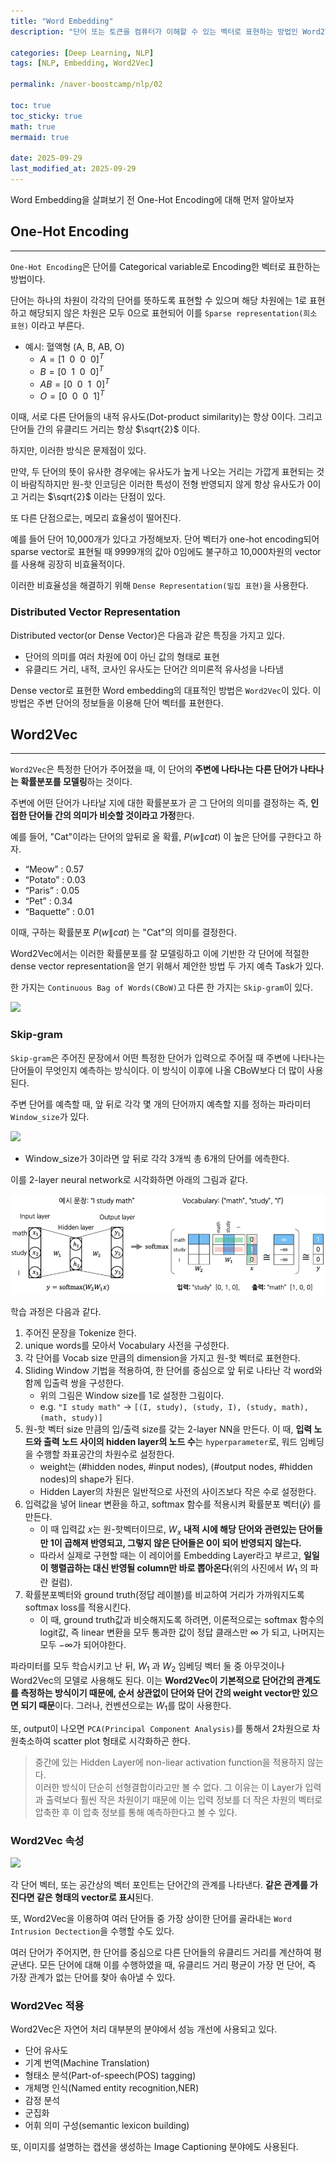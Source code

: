 ```yaml
---
title: "Word Embedding"
description: "단어 또는 토큰을 컴퓨터가 이해할 수 있는 벡터로 표현하는 방법인 Word2Vec에 대한 내용을 정리한 포스트입니다."

categories: [Deep Learning, NLP]
tags: [NLP, Embedding, Word2Vec]

permalink: /naver-boostcamp/nlp/02

toc: true
toc_sticky: true
math: true
mermaid: true

date: 2025-09-29
last_modified_at: 2025-09-29
---
```


Word Embedding을 살펴보기 전 One-Hot Encoding에 대해 먼저 알아보자

## One-Hot Encoding
---------

`One-Hot Encoding`은 단어를 Categorical variable로 Encoding한 벡터로 표한하는 방법이다. 

단어는 하나의 차원이 각각의 단어를 뜻하도록 표현할 수 있으며 해당 차원에는 1로 표현하고 해당되지 않은 차원은 모두 0으로 표현되어 이를 `Sparse representation(희소 표현)` 이라고 부른다.

- 예시: 혈액형 (A, B, AB, O)
    - $A = [1 \ \ 0 \ \ 0 \ \ 0]^T$
    - $B = [0 \ \ 1 \ \ 0 \ \ 0]^T$
    - $AB = [0 \ \ 0 \ \ 1 \ \ 0]^T$
    - $O = [0 \ \ 0 \ \ 0 \ \ 1]^T$
    
이때, 서로 다른 단어들의 내적 유사도(Dot-product similarity)는 항상 0이다. 그리고 단어들 간의 유클리드 거리는 항상 $\sqrt{2}$ 이다.

하지만, 이러한 방식은 문제점이 있다.

만약, 두 단어의 뜻이 유사한 경우에는 유사도가 높게 나오는 거리는 가깝게 표현되는 것이 바람직하지만 원-핫 인코딩은 이러한 특성이 전형 반영되지 않게 항상 유사도가 0이고 거리는 $\sqrt{2}$ 이라는 단점이 있다.

또 다른 단점으로는, 메모리 효율성이 떨어진다.

예를 들어 단어 10,000개가 있다고 가정해보자. 단어 벡터가 one-hot encoding되어 sparse vector로 표현될 때 9999개의 값아 0임에도 불구하고 10,000차원의 vector를 사용해 굉장히 비효율적이다.

이러한 비효율성을 해결하기 위해 `Dense Representation(밀집 표현)`을 사용한다.

### Distributed Vector Representation

Distributed vector(or Dense Vector)은 다음과 같은 특징을 가지고 있다.

- 단어의 의미를 여러 차원에 0이 아닌 값의 형태로 표현
- 유클리드 거리, 내적, 코사인 유사도는 단어간 의미론적 유사성을 나타냄

Dense vector로 표현한 Word embedding의 대표적인 방법은 `Word2Vec`이 있다. 이 방법은 주변 단어의 정보들을 이용해 단어 벡터를 표현한다.

## Word2Vec
---------

`Word2Vec`은 특정한 단어가 주어졌을 때, 이 단어의 **주변에 나타나는 다른 단어가 나타나는 확률분포를 모델링**하는 것이다. 

주변에 어떤 단어가 나타날 지에 대한 확률분포가 곧 그 단어의 의미를 결정하는 즉, **인접한 단어들 간의 의미가 비슷할 것이라고 가정**한다.

예를 들어, "Cat"이라는 단어의 앞뒤로 올 확률, $P(w \| cat)$ 이 높은 단어를 구한다고 하자.

- “Meow” : 0.57
- “Potato” : 0.03
- “Paris” : 0.05
- “Pet” : 0.34
- “Baquette” : 0.01

이때, 구하는 확률분포 $P(w \|cat)$ 는 "Cat"의 의미를 결정한다.

Word2Vec에서는 이러한 확률분포를 잘 모델링하고 이에 기반한 각 단어에 적절한 dense vector representation을 얻기 위해서 제안한 방법 두 가지 예측 Task가 있다.

한 가지는 `Continuous Bag of Words(CBoW)`고 다른 한 가지는 `Skip-gram`이 있다.

<img src="https://blog.kakaocdn.net/dna/cO4fQc/btsHrssZarQ/AAAAAAAAAAAAAAAAAAAAAC2NZgfcAaUo3UKB-CYwLucah-L1Eqt5BnVSvrRmwwR_/img.png?credential=yqXZFxpELC7KVnFOS48ylbz2pIh7yKj8&expires=1759244399&allow_ip=&allow_referer=&signature=ZnLIHWwbJHGgw5ULyamjO9UD7Fg%3D">

### Skip-gram

`Skip-gram`은 주어진 문장에서 어떤 특정한 단어가 입력으로 주어질 때 주변에 나타나는 단어들이 무엇인지 예측하는 방식이다. 이 방식이 이후에 나올 CBoW보다 더 많이 사용된다.

주변 단어를 예측할 때, 앞 뒤로 각각 몇 개의 단어까지 예측할 지를 정하는 파라미터 `Window_size`가 있다.

<img src="https://www.researchgate.net/publication/373046894/figure/fig1/AS:11431281180788927@1691723305849/Skip-gram-model-showing-center-codon-highlighted-in-red-and-a-window-size-of-two.jpg">


- Window_size가 3이라면 앞 뒤로 각각 3개씩 총 6개의 단어를 에측한다.

이를 2-layer neural network로 시각화하면 아래의 그림과 같다.

<img src="../assets/img/post/naver-boostcamp/skip-gram.png">

학습 과정은 다음과 같다.

1. 주어진 문장을 Tokenize 한다.
2. unique words를 모아서 Vocabulary 사전을 구성한다.
3. 각 단어를 Vocab size 만큼의 dimension을 가지고 원-핫 벡터로 표현한다.
4. Sliding Window 기법을 적용하여, 한 단어를 중심으로 앞 뒤로 나타난 각 word와 함께 입출력 쌍을 구성한다.
    - 위의 그림은 Window size를 1로 설정한 그림이다.
    - e.g. `"I study math"` &rarr; `[(I, study), (study, I), (study, math), (math, study)]`
5. 원-핫 벡터 size 만큼의 입/출력 size를 갖는 2-layer NN을 만든다. 이 때, **입력 노드와 출력 노드 사이의 hidden layer의 노드 수**는 `hyperparameter`로, 워드 임베딩을 수행할 좌표공간의 차원수로 설정한다.
    - weight는 (#hidden nodes, #input nodes), (#output nodes, #hidden nodes)의 shape가 된다.
    - Hidden Layer의 차원은 일반적으로 사전의 사이즈보다 작은 수로 설정한다. 
6. 입력값을 넣어 linear 변환을 하고, softmax 함수를 적용시켜 확률분포 벡터($\hat{y}$) 를 만든다.
    - 이 때 입력값 $x$는 원-핫벡터이므로, $W_x$ **내적 시에 해당 단어와 관련있는 단어들만 1이 곱해져 반영되고, 그렇지 않은 단어들은 0이 되어 반영되지 않는다.**
    - 따라서 실제로 구현할 때는 이 레이어를 Embedding Layer라고 부르고, **일일이 행렬곱하는 대신 반영될 column만 바로 뽑아온다**(위의 사진에서 $W_1$ 의 파란 컬럼).
7. 확률분포벡터와 ground truth(정답 레이블)를 비교하여 거리가 가까워지도록 softmax loss를 적용시킨다.
    - 이 때, ground truth값과 비슷해지도록 하려면, 이론적으로는 softmax 함수의 logit값, 즉 linear 변환을 모두 통과한 값이 정답 클래스만 $\infty$ 가 되고, 나머지는 모두 $−\infty$가 되어야한다.

파라미터를 모두 학습시키고 난 뒤, $W_1$ 과 ​$W_2$ 임베딩 벡터 둘 중 아무것이나 Word2Vec의 모델로 사용해도 된다. 이는 **Word2Vec이 기본적으로 단어간의 관계도를 측정하는 방식이기 때문에, 순서 상관없이 단어와 단어 간의 weight vector만 있으면 되기 때문**이다. 그러나, 컨벤션으로는 $W_1$를 많이 사용한다. 

또, output이 나오면 `PCA(Principal Component Analysis)`를 통해서 2차원으로 차원축소하여 scatter plot 형태로 시각화하곤 한다.

> 중간에 있는 Hidden Layer에 non-liear activation function을 적용하지 않는다.<br>
> 이러한 방식이 단순히 선형결합이라고만 볼 수 없다. 그 이유는 이 Layer가 입력과 출력보다 훨씬 작은 차원이기 때문에 이는 입력 정보를 더 작은 차원의 벡터로 압축한 후 이 압축 정보를 통해 예측하한다고 볼 수 있다.

### Word2Vec 속성

<img src="https://velog.velcdn.com/images/dongspam0209/post/29982c93-4320-4a63-b05a-b1945650bc93/image.png">

각 단어 벡터, 또는 공간상의 벡터 포인트는 단어간의 관계를 나타낸다. **같은 관계를 가진다면 같은 형태의 vector로 표시**된다.

또, Word2Vec을 이용하여 여러 단어들 중 가장 상이한 단어를 골라내는 `Word Intrusion Dectection`을 수행할 수도 있다. 

여러 단어가 주어지면, 한 단어를 중심으로 다른 단어들의 유클리드 거리를 계산하여 평균낸다. 모든 단어에 대해 이를 수행하였을 때, 유클리드 거리 평균이 가장 먼 단어, 즉 가장 관계가 없는 단어를 찾아 솎아낼 수 있다.

### Word2Vec 적용

Word2Vec은 자연어 처리 대부분의 분야에서 성능 개선에 사용되고 있다.

- 단어 유사도
- 기계 번역(Machine Translation)
- 형태소 분석(Part-of-speech(POS) tagging)
- 개체명 인식(Named entity recognition,NER)
- 감정 분석
- 군집화
- 어휘 의미 구성(semantic lexicon building)

또, 이미지를 설명하는 캡션을 생성하는 Image Captioning 분야에도 사용된다.
